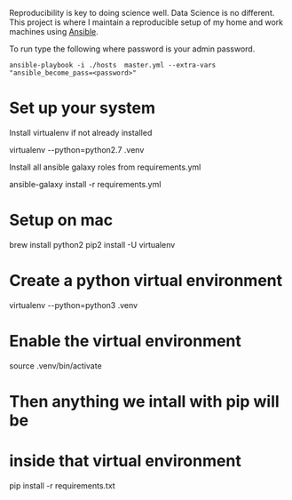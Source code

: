Reproducibility is key to doing science well. Data Science is no different. This project is where I maintain a reproducible setup of my home and work machines using [Ansible](https://www.ansible.com/).

To run type the following where password is your admin password. 
```
ansible-playbook -i ./hosts  master.yml --extra-vars "ansible_become_pass=<password>"
```

# Set up your system
Install virtualenv if not already installed

virtualenv --python=python2.7 .venv

Install all ansible galaxy roles from requirements.yml

ansible-galaxy install -r requirements.yml

# Setup on mac
brew install python2
pip2 install -U virtualenv

# Create a python virtual environment
virtualenv --python=python3 .venv


# Enable the virtual environment
source .venv/bin/activate


# Then anything we intall with pip will be
# inside that virtual environment

pip install -r requirements.txt

